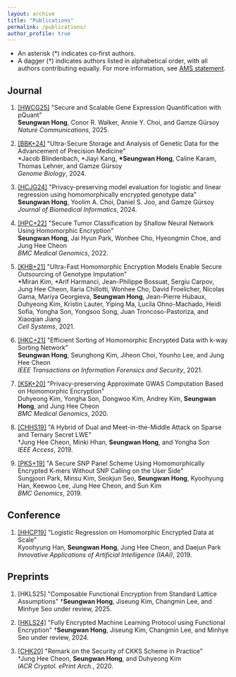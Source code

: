 ```yaml
---
layout: archive
title: "Publications"
permalink: /publications/
author_profile: true
---
```


- An asterisk (\*) indicates co‑first authors.
- A dagger (†) indicates authors listed in alphabetical order, with all authors contributing equally. For more information, see [AMS statement](https://www.ams.org/profession/leaders/CultureStatement04.pdf).

## Journal

1. [[HWCG25]](https://www.nature.com/articles/s41467-025-57393-6) "Secure and Scalable Gene Expression Quantification with pQuant"  
   **Seungwan Hong**, Conor R. Walker, Annie Y. Choi, and Gamze Gürsoy  
   *Nature Communications*, 2025.

1. [[BBK+24]](https://pubmed.ncbi.nlm.nih.gov/38695012/) "Ultra-Secure Storage and Analysis of Genetic Data for the Advancement of Precision Medicine"  
   \*Jacob Blindenbach, \*Jiayi Kang, **\*Seungwan Hong**, Caline Karam, Thomas Lehner, and Gamze Gürsoy  
   *Genome Biology*, 2024.

1. [[HCJG24]](https://www.sciencedirect.com/science/article/pii/S1532046424000960) "Privacy-preserving model evaluation for logistic and linear regression using homomorphically encrypted genotype data"  
   **Seungwan Hong**, Yoolim A. Choi, Daniel S. Joo, and Gamze Gürsoy  
   *Journal of Biomedical Informatics*, 2024.

1. [[HPC+22]](https://bmcgenomics.biomedcentral.com/articles/10.1186/s12864-022-08469-w) "Secure Tumor Classification by Shallow Neural Network Using Homomorphic Encryption"  
   **Seungwan Hong**, Jai Hyun Park, Wonhee Cho, Hyeongmin Choe, and Jung Hee Cheon  
   *BMC Medical Genomics*, 2022.

1. [[KHB+21]](https://www.sciencedirect.com/science/article/pii/S240547122100288X) "Ultra-Fast Homomorphic Encryption Models Enable Secure Outsourcing of Genotype Imputation"  
   \*Miran Kim, \*Arif Harmanci, Jean-Philippe Bossuat, Sergiu Carpov, Jung Hee Cheon, Ilaria Chillotti, Wonhee Cho, David Froelicher, Nicolas Gama, Mariya Georgieva, **Seungwan Hong**, Jean-Pierre Hubaux, Duhyeong Kim, Kristin Lauter, Yiping Ma, Lucila Ohno-Machado, Heidi Sofia, Yongha Son, Yongsoo Song, Juan Troncoso-Pastoriza, and Xiaoqian Jiang  
   *Cell Systems*, 2021.

1. [[HKC+21]](https://ieeexplore.ieee.org/document/9520302) "Efficient Sorting of Homomorphic Encrypted Data with k-way Sorting Network"  
   **Seungwan Hong**, Seunghong Kim, Jiheon Choi, Younho Lee, and Jung Hee Cheon  
   *IEEE Transactions on Information Forensics and Security*, 2021.

1. [[KSK+20]](https://bmcmedgenomics.biomedcentral.com/articles/10.1186/s12920-020-0722-1) "Privacy-preserving Approximate GWAS Computation Based on Homomorphic Encryption"  
   Duhyeong Kim, Yongha Son, Dongwoo Kim, Andrey Kim, **Seungwan Hong**, and Jung Hee Cheon  
   *BMC Medical Genomics*, 2020.

1. [[CHHS19]](https://ieeexplore.ieee.org/document/8747481) "A Hybrid of Dual and Meet-in-the-Middle Attack on Sparse and Ternary Secret LWE"  
   †Jung Hee Cheon, Minki Hhan, **Seungwan Hong**, and Yongha Son  
   *IEEE Access*, 2019.

1. [[PKS+19]](https://bmcgenomics.biomedcentral.com/articles/10.1186/s12864-019-5473-z) "A Secure SNP Panel Scheme Using Homomorphically Encrypted K-mers Without SNP Calling on the User Side"  
   Sungjoon Park, Minsu Kim, Seokjun Seo, **Seungwan Hong**, Kyoohyung Han, Keewoo Lee, Jung Hee Cheon, and Sun Kim  
   *BMC Genomics*, 2019.

## Conference

1. [[HHCP19]](https://ojs.aaai.org/index.php/AAAI/article/view/5000) "Logistic Regression on Homomorphic Encrypted Data at Scale"  
   Kyoohyung Han, **Seungwan Hong**, Jung Hee Cheon, and Daejun Park  
   *Innovative Applications of Artificial Intelligence (IAAI)*, 2019.

## Preprints

1. [HKLS25] "Composable Functional Encryption from Standard Lattice Assumptions"
    †**Seungwan Hong**, Jiseung Kim, Changmin Lee, and Minhye Seo
    under review, 2025.

1. [[HKLS24]](https://eprint.iacr.org/2024/1859) "Fully Encrypted Machine Learning Protocol using Functional Encryption"
    †**Seungwan Hong**, Jiseung Kim, Changmin Lee, and Minhye Seo
    under review, 2024.

2. [[CHK20]](https://eprint.iacr.org/2020/1581) "Remark on the Security of CKKS Scheme in Practice"   
   †Jung Hee Cheon, **Seungwan Hong**, and Duhyeong Kim  
   *IACR Cryptol. ePrint Arch.*, 2020.
